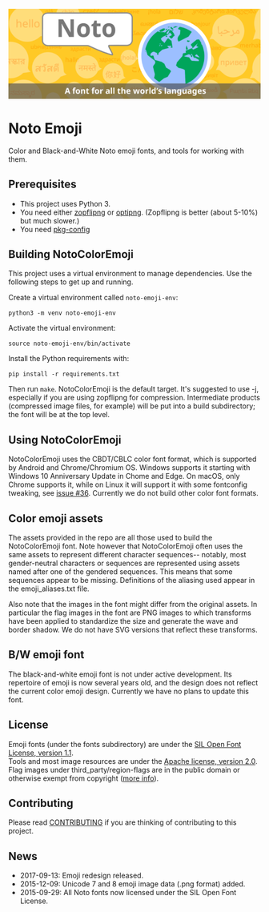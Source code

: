 ![Noto](images/noto.png)
# Noto Emoji
Color and Black-and-White Noto emoji fonts, and tools for working with them.

## Prerequisites
- This project uses Python 3. 
- You need either [zopflipng](https://github.com/google/zopfli) or [optipng](ttp://optipng.sourceforge.net/). (Zopflipng is better (about 5-10%) but much slower.)
- You need [pkg-config](https://www.freedesktop.org/wiki/Software/pkg-config/)


## Building NotoColorEmoji
This project uses a virtual environment to manage dependencies. Use the following steps to get up and running.

Create a virtual environment called `noto-emoji-env`:

	python3 -m venv noto-emoji-env

Activate the virtual environment:

	source noto-emoji-env/bin/activate

Install the Python requirements with:
	
	pip install -r requirements.txt

Then run `make`.  NotoColorEmoji is the default target.  It's suggested to use -j,
especially if you are using zopflipng for compression.  Intermediate products
(compressed image files, for example) will be put into a build subdirectory; the
font will be at the top level.

## Using NotoColorEmoji

NotoColorEmoji uses the CBDT/CBLC color font format, which is supported by Android
and Chrome/Chromium OS.  Windows supports it starting with Windows 10 Anniversary
Update in Chome and Edge.  On macOS, only Chrome supports it, while on Linux it will
support it with some fontconfig tweaking, see [issue #36](https://github.com/googlei18n/noto-emoji/issues/36). Currently we do not build other color font formats.

## Color emoji assets

The assets provided in the repo are all those used to build the NotoColorEmoji
font.  Note however that NotoColorEmoji often uses the same assets to represent
different character sequences-- notably, most gender-neutral characters or
sequences are represented using assets named after one of the gendered
sequences.  This means that some sequences appear to be missing.  Definitions of
the aliasing used appear in the emoji_aliases.txt file.

Also note that the images in the font might differ from the original assets.  In
particular the flag images in the font are PNG images to which transforms have
been applied to standardize the size and generate the wave and border shadow.  We
do not have SVG versions that reflect these transforms.

## B/W emoji font

The black-and-white emoji font is not under active development.  Its repertoire of
emoji is now several years old, and the design does not reflect the current color
emoji design.  Currently we have no plans to update this font.

## License

Emoji fonts (under the fonts subdirectory) are under the
[SIL Open Font License, version 1.1](fonts/LICENSE).<br/>
Tools and most image resources are under the [Apache license, version 2.0](./LICENSE).
Flag images under third_party/region-flags are in the public domain or
otherwise exempt from copyright ([more info](third_party/region-flags/LICENSE)).

## Contributing

Please read [CONTRIBUTING](CONTRIBUTING.md) if you are thinking of contributing to this project.

## News

* 2017-09-13: Emoji redesign released.
* 2015-12-09: Unicode 7 and 8 emoji image data (.png format) added.
* 2015-09-29: All Noto fonts now licensed under the SIL Open Font License.

